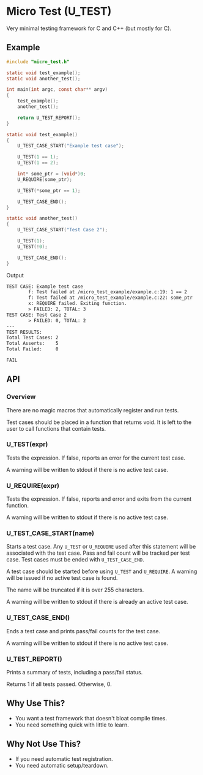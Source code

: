 # Micro Test (U_TEST)

Very minimal testing framework for C and C++ (but mostly for C).

## Example

```c
#include "micro_test.h"

static void test_example();
static void another_test();

int main(int argc, const char** argv)
{
    test_example();
    another_test();

    return U_TEST_REPORT();
}

static void test_example()
{
    U_TEST_CASE_START("Example test case");

    U_TEST(1 == 1);
    U_TEST(1 == 2);

    int* some_ptr = (void*)0;
    U_REQUIRE(some_ptr);

    U_TEST(*some_ptr == 1);

    U_TEST_CASE_END();
}

static void another_test()
{
    U_TEST_CASE_START("Test Case 2");

    U_TEST(1);
    U_TEST(!0);

    U_TEST_CASE_END();
}

```


Output

```txt
TEST CASE: Example test case
        f: Test failed at /micro_test_example/example.c:19: 1 == 2
        f: Test failed at /micro_test_example/example.c:22: some_ptr
        x: REQUIRE failed. Exiting function.
        > FAILED: 2, TOTAL: 3
TEST CASE: Test Case 2
        > FAILED: 0, TOTAL: 2
---
TEST RESULTS:
Total Test Cases: 2
Total Asserts:    5
Total Failed:     0

FAIL
```

## API

### Overview

There are no magic macros that automatically register and run tests.

Test cases should be placed in a function that returns void. It is left to the user to call functions that contain tests.

### U_TEST(expr)

Tests the expression. If false, reports an error for the current test case.

A warning will be written to stdout if there is no active test case.

### U_REQUIRE(expr)

Tests the expression. If false, reports and error and exits from the current function.

A warning will be written to stdout if there is no active test case.

### U_TEST_CASE_START(name)

Starts a test case. Any `U_TEST` or `U_REQUIRE` used after this statement will be associated with the test case. Pass and fail count will be tracked per test case. Test cases must be ended with `U_TEST_CASE_END`.

A test case should be started before using `U_TEST` and `U_REQUIRE`. A warning will be issued if no active test case is found.

The name will be truncated if it is over 255 characters.

A warning will be written to stdout if there is already an active test case.

### U_TEST_CASE_END()

Ends a test case and prints pass/fail counts for the test case.

A warning will be written to stdout if there is no active test case.

### U_TEST_REPORT()

Prints a summary of tests, including a pass/fail status.

Returns 1 if all tests passed. Otherwise, 0.

## Why Use This?

* You want a test framework that doesn't bloat compile times.
* You need something quick with little to learn.

## Why Not Use This?

* If you need automatic test registration.
* You need automatic setup/teardown.
